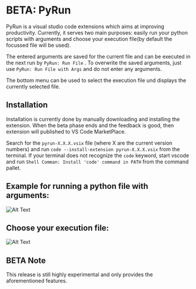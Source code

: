 # BETA: PyRun
PyRun is a visual studio code extensions which aims at improving productivity.
Currently, it serves two main purposes: easily run your python scripts with arguments and choose your execution file(by default the focussed file will be used).

The entered arguments are saved for the current file and can be executed in the next run by `PyRun: Run File` . To overwrite the saved arguments, just use `PyRun: Run File with Args` and do not enter any arguments.

The bottom menu can be used to select the execution file und displays the currently selected file.

## Installation
Installation is currently done by manually downloading and installing the extension. When the beta phase ends and the feedback is good, then extension will published to VS Code MarketPlace. 

Search for the `pyrun-X.X.X.vsix` file (where X are the current version numbers) and run `code --install-extension pyrun-X.X.X.vsix` from the terminal.
If your terminal does not recognize the `code` keyword, start vscode and run `Shell Comman: Install 'code' command in PATH` from the command pallet.

## Example for running a python file with arguments:
![Alt Text](./assets/run_args.gif)

## Choose your execution file:
![Alt Text](./assets/current_file.gif)

## BETA Note
This release is still highly experimental and only provides the aforementioned features.